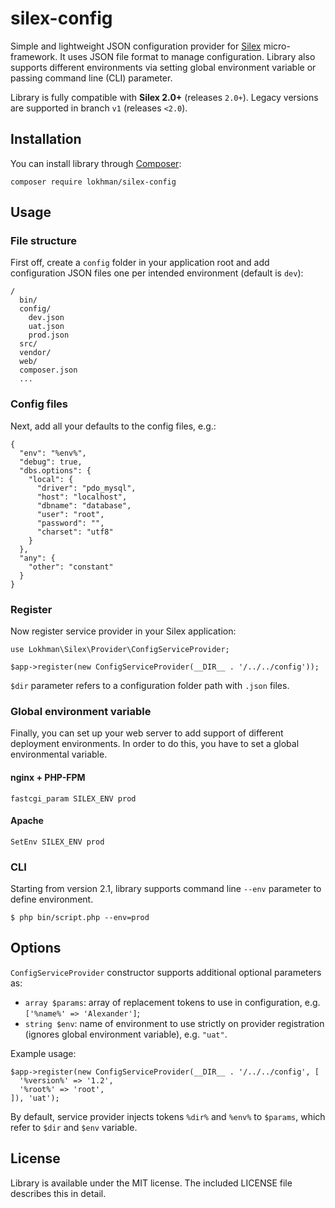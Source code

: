 # silex-config
Simple and lightweight JSON configuration provider for [Silex](http://silex.sensiolabs.org/)
micro-framework. It uses JSON file format to manage configuration. Library also supports
different environments via setting global environment variable or passing command line (CLI)
parameter.

Library is fully compatible with **Silex 2.0+** (releases `2.0+`). Legacy versions are
supported in branch `v1` (releases `<2.0`).

## Installation
You can install library through [Composer](http://getcomposer.org):

    composer require lokhman/silex-config

## Usage
### File structure
First off, create a `config` folder in your application root and add configuration JSON files
one per intended environment (default is `dev`):

    /
      bin/
      config/
        dev.json
        uat.json
        prod.json
      src/
      vendor/
      web/
      composer.json
      ...

### Config files
Next, add all your defaults to the config files, e.g.:

    {
      "env": "%env%",
      "debug": true,
      "dbs.options": {
        "local": {
          "driver": "pdo_mysql",
          "host": "localhost",
          "dbname": "database",
          "user": "root",
          "password": "",
          "charset": "utf8"
        }
      },
      "any": {
        "other": "constant"
      }
    }

### Register
Now register service provider in your Silex application:

    use Lokhman\Silex\Provider\ConfigServiceProvider;

    $app->register(new ConfigServiceProvider(__DIR__ . '/../../config'));

`$dir` parameter refers to a configuration folder path with `.json` files.

### Global environment variable
Finally, you can set up your web server to add support of different deployment environments.
In order to do this, you have to set a global environmental variable.

#### nginx + PHP-FPM

    fastcgi_param SILEX_ENV prod

#### Apache

    SetEnv SILEX_ENV prod

### CLI

Starting from version 2.1, library supports command line `--env` parameter to define environment.

    $ php bin/script.php --env=prod

## Options

`ConfigServiceProvider` constructor supports additional optional parameters as:

- `array $params`: array of replacement tokens to use in configuration, e.g. `['%name%' => 'Alexander']`;
- `string $env`: name of environment to use strictly on provider registration (ignores global environment variable), e.g. `"uat"`.

Example usage:

    $app->register(new ConfigServiceProvider(__DIR__ . '/../../config', [
      '%version%' => '1.2',
      '%root%' => 'root',
    ]), 'uat');

By default, service provider injects tokens `%dir%` and `%env%` to `$params`, which refer to `$dir` and `$env` variable.

## License
Library is available under the MIT license. The included LICENSE file describes this in detail.
